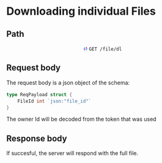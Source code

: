 # Downloading individual Files

## Path

<div align="center">

<img src="jwt_logo.png" height="10px"/> `GET /file/dl`

</div>

## Request body

The request body is a json object of the schema:

```go
type ReqPayload struct {
    FileId int `json:"file_id"`
}
```

The owner Id will be decoded from the token that was used

## Response body

If succesful, the server will respond with the full file.

